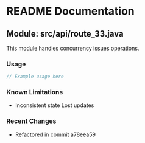 # README Documentation

## Module: src/api/route_33.java

This module handles concurrency issues operations.

### Usage

```java
// Example usage here
```

### Known Limitations

- Inconsistent state Lost updates

### Recent Changes

- Refactored in commit a78eea59
